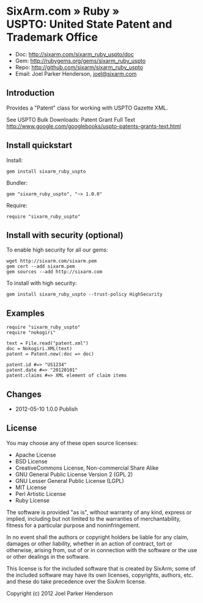 # SixArm.com » Ruby » <br> USPTO: United State Patent and Trademark Office

* Doc: <http://sixarm.com/sixarm_ruby_uspto/doc>
* Gem: <http://rubygems.org/gems/sixarm_ruby_uspto>
* Repo: <http://github.com/sixarm/sixarm_ruby_uspto>
* Email: Joel Parker Henderson, <joel@sixarm.com>

## Introduction

Provides a "Patent" class for working with USPTO Gazette XML.

See USPTO Bulk Downloads: Patent Grant Full Text                                                                                                                                                                                                                            http://www.google.com/googlebooks/uspto-patents-grants-text.html


## Install quickstart

Install:

    gem install sixarm_ruby_uspto

Bundler:

    gem "sixarm_ruby_uspto", "~> 1.0.0"

Require:

    require "sixarm_ruby_uspto"


## Install with security (optional)

To enable high security for all our gems:

    wget http://sixarm.com/sixarm.pem
    gem cert --add sixarm.pem
    gem sources --add http://sixarm.com

To install with high security:

    gem install sixarm_ruby_uspto --trust-policy HighSecurity


## Examples

    require "sixarm_ruby_uspto"
    require "nokogiri"

    text = File.read("patent.xml")
    doc = Nokogiri.XML(text)
    patent = Patent.new(:doc => doc)

    patent.id #=> "US1234"
    patent.date #=> "20120101"
    patent.claims #=> XML element of claim items


## Changes

* 2012-05-10 1.0.0 Publish


## License

You may choose any of these open source licenses:

  * Apache License
  * BSD License
  * CreativeCommons License, Non-commercial Share Alike
  * GNU General Public License Version 2 (GPL 2)
  * GNU Lesser General Public License (LGPL)
  * MIT License
  * Perl Artistic License
  * Ruby License

The software is provided "as is", without warranty of any kind,
express or implied, including but not limited to the warranties of
merchantability, fitness for a particular purpose and noninfringement.

In no event shall the authors or copyright holders be liable for any
claim, damages or other liability, whether in an action of contract,
tort or otherwise, arising from, out of or in connection with the
software or the use or other dealings in the software.

This license is for the included software that is created by SixArm;
some of the included software may have its own licenses, copyrights,
authors, etc. and these do take precedence over the SixArm license.

Copyright (c) 2012 Joel Parker Henderson

